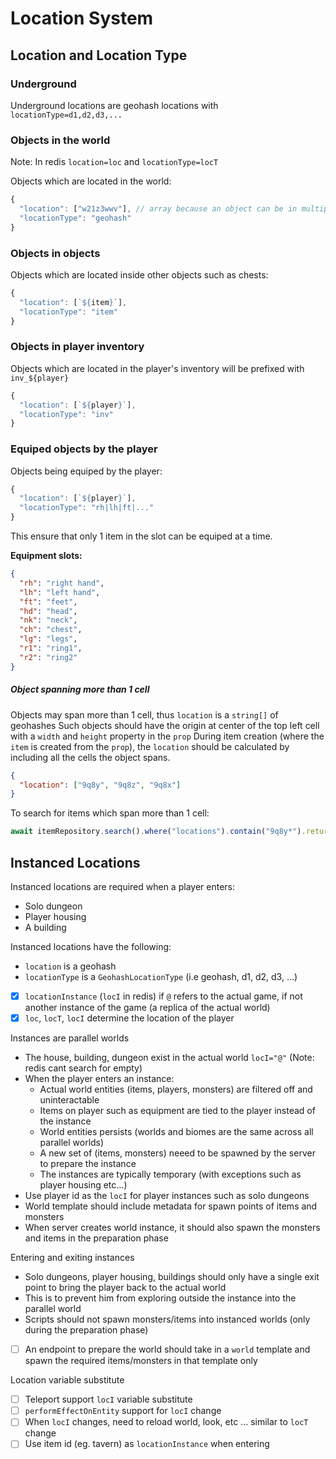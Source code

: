 # Location System

## Location and Location Type

### Underground

Underground locations are geohash locations with `locationType=d1,d2,d3,...`

### Objects in the world

Note: In redis `location=loc` and `locationType=locT`

Objects which are located in the world:

```ts
{
  "location": ["w21z3wwv"], // array because an object can be in multiple cells
  "locationType": "geohash"
}
```

### Objects in objects

Objects which are located inside other objects such as chests:

```js
{
  "location": [`${item}`],
  "locationType": "item"
}
```

### Objects in player inventory

Objects which are located in the player's inventory will be prefixed with `inv_${player}`

```js
{
  "location": [`${player}`],
  "locationType": "inv"
}
```

### Equiped objects by the player

Objects being equiped by the player:

```js
{
  "location": [`${player}`],
  "locationType": "rh|lh|ft|..."
}
```

This ensure that only 1 item in the slot can be equiped at a time.

**Equipment slots:**

```json
{
  "rh": "right hand",
  "lh": "left hand",
  "ft": "feet",
  "hd": "head",
  "nk": "neck",
  "ch": "chest",
  "lg": "legs",
  "r1": "ring1",
  "r2": "ring2"
}
```

##### Object spanning more than 1 cell

Objects may span more than 1 cell, thus `location` is a `string[]` of geohashes
Such objects should have the origin at center of the top left cell with a `width` and `height` property in the `prop`
During item creation (where the `item` is created from the `prop`), the `location` should be calculated by including all the cells the object spans.

```json
{
  "location": ["9q8y", "9q8z", "9q8x"]
}
```

To search for items which span more than 1 cell:

```js
await itemRepository.search().where("locations").contain("9q8y*").return.all();
```

## Instanced Locations

Instanced locations are required when a player enters:

- Solo dungeon
- Player housing
- A building

Instanced locations have the following:

- `location` is a geohash
- `locationType` is a `GeohashLocationType` (i.e geohash, d1, d2, d3, ...)
- [x] `locationInstance` (`locI` in redis) if `@` refers to the actual game, if not another instance of the game (a replica of the actual world)
- [x] `loc`, `locT`, `locI` determine the location of the player

Instances are parallel worlds

- The house, building, dungeon exist in the actual world `locI="@"` (Note: redis cant search for empty)
- When the player enters an instance:
  - Actual world entities (items, players, monsters) are filtered off and uninteractable
  - Items on player such as equipment are tied to the player instead of the instance
  - World entities persists (worlds and biomes are the same across all parallel worlds)
  - A new set of (items, monsters) neeed to be spawned by the server to prepare the instance
  - The instances are typically temporary (with exceptions such as player housing etc...)
- Use player id as the `locI` for player instances such as solo dungeons
- World template should include metadata for spawn points of items and monsters
- When server creates world instance, it should also spawn the monsters and items in the preparation phase

Entering and exiting instances

- Solo dungeons, player housing, buildings should only have a single exit point to bring the player back to the actual world
- This is to prevent him from exploring outside the instance into the parallel world
- Scripts should not spawn monsters/items into instanced worlds (only during the preparation phase)
- [ ] An endpoint to prepare the world should take in a `world` template and spawn the required items/monsters in that template only

Location variable substitute

- [ ] Teleport support `locI` variable substitute
- [ ] `performEffectOnEntity` support for `locI` change
- [ ] When `locI` changes, need to reload world, look, etc ... similar to `locT` change
- [ ] Use item id (eg. tavern) as `locationInstance` when entering
